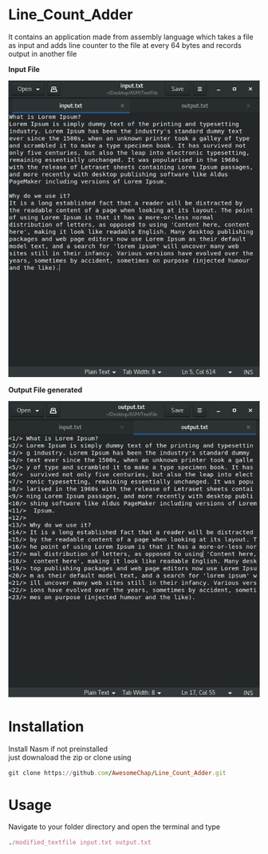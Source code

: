 # Line_Count_Adder
It contains an application made from assembly language which takes a file as input and adds line counter to the file at every 64 bytes and records output in another file   
   
<b>Input File</b>    

![alt text](input.png "Input File")   

<b>Output File generated</b>   

![alt text](output.png "Output File Generated")

# Installation
Install Nasm if not preinstalled   
just downaload the zip or clone using
```ruby
git clone https://github.com/AwesomeChap/Line_Count_Adder.git
```
# Usage
Navigate to your folder directory and open the terminal and type
```ruby
./modified_textfile input.txt output.txt
```

